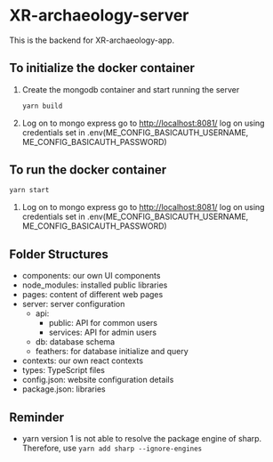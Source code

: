# XR-archaeology-server

This is the backend for XR-archaeology-app.

## To initialize the docker container

1. Create the mongodb container and start running the server

    ``` bash
    yarn build
    ```

2. Log on to mongo express
   go to <http://localhost:8081/>
   log on using credentials set in .env(ME_CONFIG_BASICAUTH_USERNAME, ME_CONFIG_BASICAUTH_PASSWORD)

## To run the docker container

``` bash
yarn start
```

1. Log on to mongo express
   go to <http://localhost:8081/>
   log on using credentials set in .env(ME_CONFIG_BASICAUTH_USERNAME, ME_CONFIG_BASICAUTH_PASSWORD)

## Folder Structures

+ components: our own UI components
+ node_modules: installed public libraries
+ pages: content of different web pages
+ server: server configuration
  + api:
    + public: API for common users
    + services: API for admin users
  + db: database schema
  + feathers: for database initialize and query
+ contexts: our own react contexts
+ types: TypeScript files
+ config.json: website configuration details
+ package.json: libraries

## Reminder

+ yarn version 1 is not able to resolve the package engine of sharp. Therefore, use `yarn add sharp --ignore-engines`
